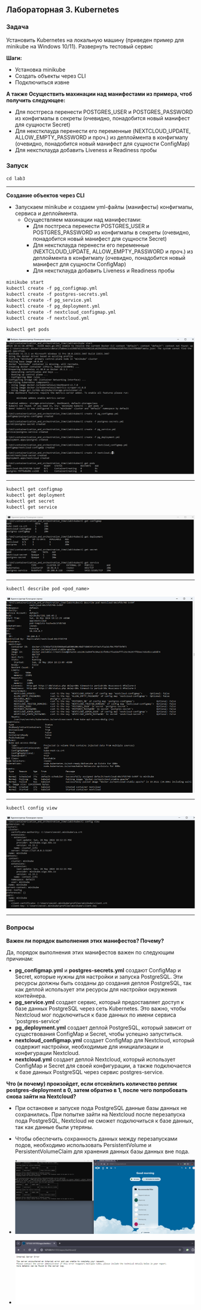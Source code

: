 ## Лабораторная 3. Kubernetes
### Задача
Установить Kubernetes на локальную машину (приведен пример для minikube на Windows 10/11). Развернуть тестовый сервис

**Шаги:**
- Установка minikube
- Создать объекты через CLI
- Подключиться извне

**А также Осуществить махинации над манифестами из примера, чтоб получить следующее:**
- Для постгреса перенести POSTGRES_USER и POSTGRES_PASSWORD из конфигмапы в секреты (очевидно, понадобится новый манифест для сущности Secret)
- Для некстклауда перенести его переменные (NEXTCLOUD_UPDATE, ALLOW_EMPTY_PASSWORD и проч.) из деплоймента в конфигмапу (очевидно, понадобится новый манифест для сущности ConfigMap)
- Для некстклауда добавить Liveness и Readiness пробы

### Запуск
```commandline
cd lab3
```
___
**Создание объектов через CLI**
- Запускаем minikube и создаем yml-файлы (манифесты) конфигмапы, сервиса и деплоймента.
  - Осуществляем махинации над манифестами:
      - Для постгреса перенести POSTGRES_USER и POSTGRES_PASSWORD из конфигмапы в секреты (очевидно, понадобится новый манифест для сущности Secret)
      - Для некстклауда перенести его переменные (NEXTCLOUD_UPDATE, ALLOW_EMPTY_PASSWORD и проч.) из деплоймента в конфигмапу (очевидно, понадобится новый манифест для сущности ConfigMap)
      - Для некстклауда добавить Liveness и Readiness пробы
```commandline
minikube start
kubectl create -f pg_configmap.yml
kubectl create -f postgres-secrets.yml
kubectl create -f pg_service.yml
kubectl create -f pg_deployment.yml
kubectl create -f nextcloud_configmap.yml
kubectl create -f nextcloud.yml
```

```commandline
kubectl get pods
```
![image](https://github.com/AndreyPriv/containerization_and_orchestration_itmo/blob/main/lab3/docs/1.png)
___
```commandline
kubectl get configmap
kubectl get deployment
kubectl get secret
kubectl get service
```
![image](https://github.com/AndreyPriv/containerization_and_orchestration_itmo/blob/main/lab3/docs/4.png)
___
```commandline
kubectl describe pod <pod_name>
```

![image](https://github.com/AndreyPriv/containerization_and_orchestration_itmo/blob/main/lab3/docs/2.png)

___
```commandline
kubectl config view
```
![image](https://github.com/AndreyPriv/containerization_and_orchestration_itmo/blob/main/lab3/docs/3.png)
___

### Вопросы
**Bажен ли порядок выполнения этих манифестов? Почему?**

Да, порядок выполнения этих манифестов важен по следующим причинам:
- **pg_configmap.yml** и **postgres-secrets.yml** создают ConfigMap и Secret, которые нужны для настройки и запуска PostgreSQL. Эти ресурсы должны быть созданы до создания деплоя PostgreSQL, так как деплой использует эти ресурсы для настройки окружения контейнера.
- **pg_service.yml** создает сервис, который предоставляет доступ к базе данных PostgreSQL через сеть Kubernetes. Это важно, чтобы Nextcloud мог подключиться к базе данных по имени сервиса 'postgres-service'
- **pg_deployment.yml** создает деплой PostgreSQL, который зависит от существования ConfigMap и Secret, чтобы успешно запуститься.
- **nextcloud_configmap.yml** создает ConfigMap для Nextcloud, который содержит настройки, необходимые для инициализации и конфигурации Nextcloud.
- **nextcloud.yml** создает деплой Nextcloud, который использует ConfigMap и Secret для своей конфигурации, а также подключается к базе данных PostgreSQL через сервис postgres-service.



**Что (и почему) произойдет, если отскейлить количество реплик postgres-deployment в 0, затем обратно в 1, после чего попробовать снова зайти на Nextcloud?**
- При остановке и запуске пода PostgreSQL данные базы данных не сохранились. При попытке зайти на Nextcloud после перезапуска пода PostgreSQL, Nextcloud не сможет подключиться к базе данных, так как данные были утеряны.
- Чтобы обеспечить сохранность данных между перезапусками подов, необходимо использовать PersistentVolume и PersistentVolumeClaim для хранения данных базы данных вне пода.

- ![image](https://github.com/AndreyPriv/containerization_and_orchestration_itmo/blob/main/lab3/docs/5.png)
- ![image](https://github.com/AndreyPriv/containerization_and_orchestration_itmo/blob/main/lab3/docs/6.png)

